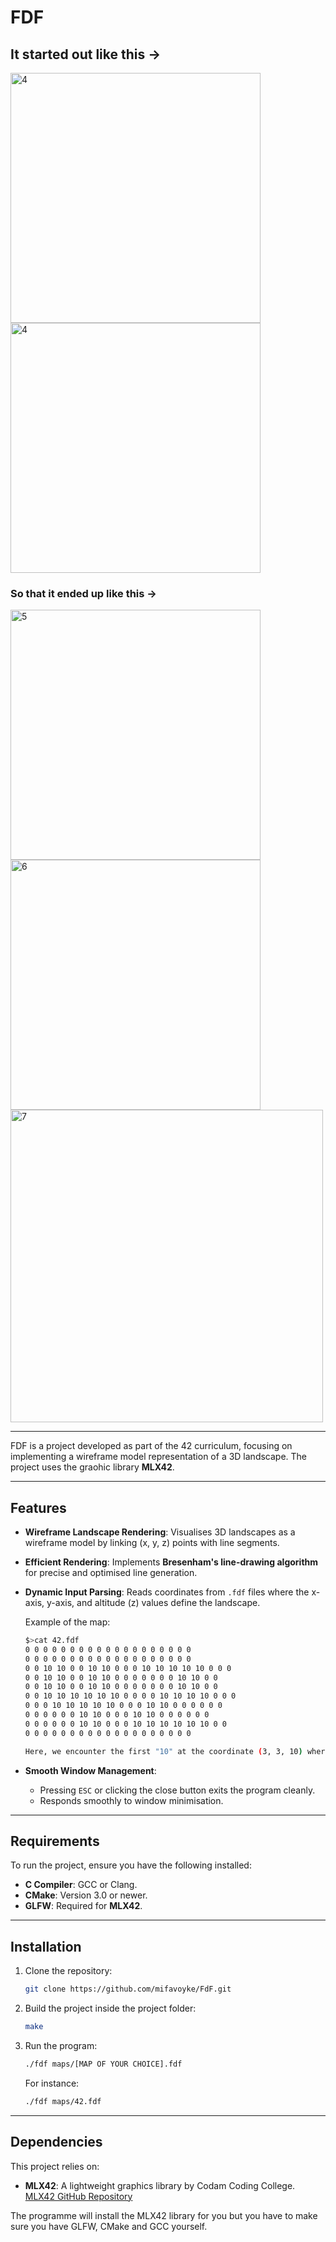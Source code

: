 # FDF

## It started out like this ->

<img height="400" alt="4" src="https://github.com/user-attachments/assets/3c13f105-2575-4e09-9da5-ab06cca4a850">  <img height="400" alt="4" src="https://github.com/user-attachments/assets/fb553dfb-3040-4590-8d8d-86e26158b538">

### So that it ended up like this ->

<img height="400" alt="5" src="https://github.com/user-attachments/assets/0a5a5424-36e5-4b78-aeb8-3eaceffecfd3">  <img height="400" alt="6" src="https://github.com/user-attachments/assets/cbc31b83-561d-49a0-903d-e2a531ffebaf">  <img height="500" alt="7" src="https://github.com/user-attachments/assets/7b214a91-ff92-4ac8-a2e6-f184748454c3">

---

FDF is a project developed as part of the 42 curriculum, focusing on implementing a wireframe model representation of a 3D landscape. The project uses the graohic library **MLX42**.

---

## Features

- **Wireframe Landscape Rendering**: Visualises 3D landscapes as a wireframe model by linking (x, y, z) points with line segments.  
- **Efficient Rendering**: Implements **Bresenham's line-drawing algorithm** for precise and optimised line generation.  
- **Dynamic Input Parsing**: Reads coordinates from `.fdf` files where the x-axis, y-axis, and altitude (z) values define the landscape.

  Example of the map:
    ```bash
    $>cat 42.fdf
    0 0 0 0 0 0 0 0 0 0 0 0 0 0 0 0 0 0 0
    0 0 0 0 0 0 0 0 0 0 0 0 0 0 0 0 0 0 0
    0 0 10 10 0 0 10 10 0 0 0 10 10 10 10 10 0 0 0
    0 0 10 10 0 0 10 10 0 0 0 0 0 0 0 10 10 0 0
    0 0 10 10 0 0 10 10 0 0 0 0 0 0 0 10 10 0 0
    0 0 10 10 10 10 10 10 0 0 0 0 10 10 10 10 0 0 0
    0 0 0 10 10 10 10 10 0 0 0 10 10 0 0 0 0 0 0
    0 0 0 0 0 0 10 10 0 0 0 10 10 0 0 0 0 0 0
    0 0 0 0 0 0 10 10 0 0 0 10 10 10 10 10 10 0 0
    0 0 0 0 0 0 0 0 0 0 0 0 0 0 0 0 0 0 0 

  Here, we encounter the first "10" at the coordinate (3, 3, 10) where x - the third column; y - the third row; z - the number itself meaning altitude.

- **Smooth Window Management**:
  - Pressing `ESC` or clicking the close button exits the program cleanly.  
  - Responds smoothly to window minimisation.  

---

## Requirements

To run the project, ensure you have the following installed:

- **C Compiler**: GCC or Clang.
- **CMake**: Version 3.0 or newer.
- **GLFW**: Required for **MLX42**.

---

## Installation

1. Clone the repository:
   ```bash
   git clone https://github.com/mifavoyke/FdF.git
   ```

2. Build the project inside the project folder:
   ```bash
   make
   ```

3. Run the program:
   ```bash
   ./fdf maps/[MAP OF YOUR CHOICE].fdf
   ```
   For instance:
   ```bash
   ./fdf maps/42.fdf
   ```
---

## Dependencies

This project relies on:
- **MLX42**: A lightweight graphics library by Codam Coding College. [MLX42 GitHub Repository](https://github.com/codam-coding-college/MLX42)

The programme will install the MLX42 library for you but you have to make sure you have GLFW, CMake and GCC yourself.
